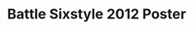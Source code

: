 ---
title: "Battle Sixstyle 2012 Poster"
order: 8
featuredImage: ../../images/graphicdesign/battle-sixstyle-2012-poster.jpg
---